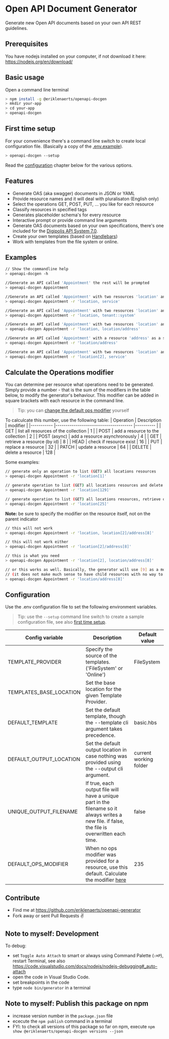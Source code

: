 # Open API Document Generator

Generate new Open API documents based on your own API REST guidelines.

## Prerequisites

You have nodejs installed on your computer, if not download it here: https://nodejs.org/en/download/

## Basic usage

Open a command line terminal

```bash
> npm install -g @eriklenaerts/openapi-docgen
> mkdir your-app
> cd your-app
> openapi-docgen
```

## First time setup

For your convenience there's a command line switch to create local configuration file. (Basically a copy of the [.env.example](.env.example)).

```bash
> openapi-docgen --setup
```

Read the [configuration](#configuration) chapter below for the various options.

## Features

- Generate OAS (aka swagger) documents in JSON or YAML
- Provide resource names and it will deal with pluralisaton (English only)
- Select the operations GET, POST, PUT, ... you like for each resource
- Classify resources in specified tags
- Generates placeholder schema's for every resource
- Interactive prompt or provide command line arguments
- Generate OAS documents based on your own specifications, there's one included for the [Digipolis API System 7.0](https://antwerp-api.digipolis.be/).
- Create your own templates (based on [Handlebars](https://handlebarsjs.com/))
- Work with templates from the file system or online.

## Examples

```bash
// Show the commandline help
> openapi-docgen -h

//Generate an API called 'Appointment' the rest will be prompted
> openapi-docgen Appointment

//Generate an API called 'Appointment' with two resources 'location' and 'service'
> openapi-docgen Appointment -r 'location, service'

//Generate an API called 'Appointment' with two resources 'location' and 'tenant', the latter will be classified under the `System` tag
> openapi-docgen Appointment -r 'location, tenant::system'

//Generate an API called 'Appointment' with two resources 'location' and a sub resource 'address'
> openapi-docgen Appointment -r 'location, location/address'

//Generate an API called 'Appointment' with a resource 'address' as a sub resource, a minimal parent 'location' resource will be added with a list and read operation
> openapi-docgen Appointment -r 'location/address'

//Generate an API called 'Appointment' with two resources 'location' and 'service'. Only the list (GET collection) will be generated for the location. check out the operations modifier below
> openapi-docgen Appointment -r 'location[2], service'
```

## Calculate the Operations modifier

You can determine per resource what operations need to be generated. Simply provide a number - that is the sum of the modifiers in the table below, to modify the generator's behaviour.
This modifier can be added in square brackets with each resource in the command line.

> Tip: you can [change the default ops modifier](#configuration) yourself

To calculcate this number, use the following table:
| Operation | Description | modifier |
|----------- |-------------------------------------- |---------- |
| GET | list all resources of the collection | 1 |
| POST | add a resource to the collection | 2 |
| POST (async) | add a resource asynchronously | 4 |
| GET | retrieve a resource (by id) | 8 |
| HEAD | check if resource exist | 16 |
| PUT | replace a resource | 32 |
| PATCH | update a resource | 64 |
| DELETE | delete a resource | 128 |

Some examples:

```bash
// generate only an operation to list (GET) all locations resources
> openapi-docgen Appointment -r 'location[1]'

// generate operation to list (GET) all locations resources and delete a resource
> openapi-docgen Appointment -r 'location[129]'

// generate operation to list (GET) all locations resources, retrieve one by id (GET) and check if one exists (HEAD)
> openapi-docgen Appointment -r 'location[25]'
```

**Note:** be sure to specify the modifier on the resource itself, not on the parent indicator

```bash
// this will not work
> openapi-docgen Appointment -r 'location, location[2]/address[8]'

// this will not work either
> openapi-docgen Appointment -r 'location[2]/address[8]'

// this is what you need
> openapi-docgen Appointment -r 'location[2], location/address[8]'

// or this works as well. Basically, the generator will use [9] as a modifier for location that is, both the list and retrieve GET operations.
// (it does not make much sense to have child resources with no way to access the parent resources)
> openapi-docgen Appointment -r 'location/address[8]'
```

## Configuration

Use the .env configuration file to set the following environment variables.

> Tip: use the `--setup` command line switch to create a sample configuration file, see also [first time setup](#first-time-setup).

| Config variable         | Description                                                                                                                                    | Default value          |
| ----------------------- | ---------------------------------------------------------------------------------------------------------------------------------------------- | ---------------------- |
| TEMPLATE_PROVIDER       | Specify the source of the templates. ('FileSystem' or 'Online')                                                                                | FileSystem             |
| TEMPLATES_BASE_LOCATION | Set the base location for the given Template Provider.                                                                                         |                        |
| DEFAULT_TEMPLATE        | Set the default template, though the --template cli argument takes precedence.                                                                 | basic.hbs              |
| DEFAULT_OUTPUT_LOCATION | Set the default output location in case nothing was provided using the --output cli argument.                                                  | current working folder |
| UNIQUE_OUTPUT_FILENAME  | If true, each output file will have a unique part in the filename so it always writes a new file. if false, the file is overwritten each time. | false                  |
| DEFAULT_OPS_MODIFIER    | When no ops modifier was provided for a resource, use this default. Calculate the modifier [here](#calculate-the-operations-modifier)          | 235                    |

## Contribute

- Find me at https://github.com/eriklenaerts/openapi-generator
- Fork away or sent Pull Requests :v:

## Note to myself: Development

To debug:

- set `Toggle Auto Attach` to smart or always using Command Palette (`⇧⌘P`), restart Terminal, see also https://code.visualstudio.com/docs/nodejs/nodejs-debugging#_auto-attach
- open the code in Visual Studio Code.
- set breakpoints in the code
- type `node bin/generator` in a terminal

## Note to myself: Publish this package on npm

- increase version number in the `package.json` file
- ececute the `npm publish` command in a terminal
- FYI: to check all versions of this package so far on npm, execute `npm show @eriklenaerts/openapi-docgen versions --json`
